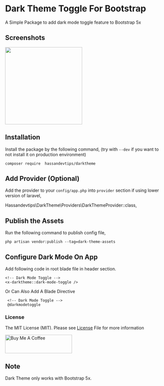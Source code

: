 
# Dark Theme Toggle For Bootstrap
A Simple Package to add dark mode toggle feature to Bootstrap 5x

## Screenshots
[<img src="https://i.snipboard.io/5EYe2L.jpg" width="250">](https://i.snipboard.io/5EYe2L.jpg)


## Installation

Install the package by the following command, (try with `--dev` if you want to not install it on production environment)

    composer require  hassandevtips/darktheme


## Add Provider (Optional)

Add the provider to your `config/app.php` into `provider` section if using lower version of laravel,

   Hassandevtips\DarkTheme\Providers\DarkThemeProvider::class,


## Publish the Assets

Run the following command to publish config file,

    php artisan vendor:publish --tag=dark-theme-assets

## Configure Dark Mode On App
 Add following code in root blade file in header section.

    <!-- Dark Mode Toggle -->
    <x-darktheme::dark-mode-toggle />
    
Or Can Also Add A Blade Directive

     <!-- Dark Mode Toggle -->
     @darkmodetoggle


### License
The MIT License (MIT). Please see [License](LICENSE.md) File for more information

<a href="https://buymeacoffee.com/hassandevtips" target="_blank"><img src="https://cdn.buymeacoffee.com/buttons/v2/default-red.png" alt="Buy Me A Coffee" style="height: 60px !important;width: 217px !important;" ></a>

## Note
 Dark Theme only works with Bootstrap 5x.
